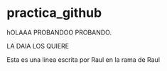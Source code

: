 # practica_github
hOLAAA PROBANDOO PROBANDO.

LA DAIA LOS QUIERE

Esta es una linea escrita por Raul en la rama de Raul
